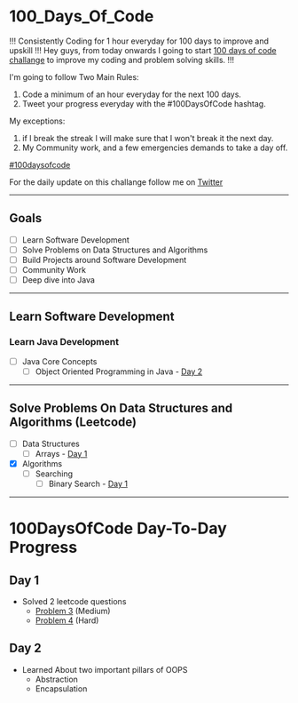 # 100_Days_Of_Code
!!! Consistently Coding for 1 hour everyday for 100 days to improve and upskill !!!
Hey guys, from today onwards I going to start [100 days of code challange](https://www.100daysofcode.com/) to improve my coding and problem solving skills. !!!

I'm going to follow Two Main Rules:
1. Code a minimum of an hour everyday for the next 100 days.
2. Tweet your progress everyday with the #100DaysOfCode hashtag.

My exceptions:
1. if I break the streak I will make sure that I won't break it the next day.
2. My Community work, and a few emergencies demands to take a day off.

[#100daysofcode](https://www.100daysofcode.com/)

For the daily update on this challange follow me on [Twitter](https://twitter.com/awasthinaman03)

- - - 
## Goals
- [ ] Learn Software Development
- [ ] Solve Problems on Data Structures and Algorithms
- [ ] Build Projects around Software Development
- [ ] Community Work
- [ ] Deep dive into Java

- - - 
## Learn Software Development
### Learn Java Development
- [ ] Java Core Concepts
	- [ ] Object Oriented Programming in Java - [Day 2](#day-2)

- - -
## Solve Problems On Data Structures and Algorithms (Leetcode)
- [ ] Data Structures
	- [ ] Arrays - [Day 1](#day-1)

- [x] Algorithms
	- [ ] Searching 
		- [ ] Binary Search - [Day 1](#day-1)

- - -
# 100DaysOfCode Day-To-Day Progress
## Day 1
  - Solved 2 leetcode questions
     - [Problem 3](https://leetcode.com/problems/longest-substring-without-repeating-characters/) (Medium)
     - [Problem 4](https://leetcode.com/problems/median-of-two-sorted-arrays/) (Hard)
## Day 2
  - Learned About two important pillars of OOPS
    - Abstraction
    - Encapsulation 
